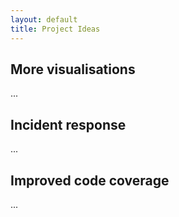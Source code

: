 ```yaml
---
layout: default
title: Project Ideas
---
```


<h2>More visualisations</h2>

...

<h2>Incident response</h2>

...

<h2>Improved code coverage</h2>

...
